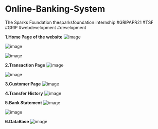 # Online-Banking-System
The Sparks Foundation thesparksfoundation internship #GRIPAPR21 #TSF #GRIP #webdevelopment #development

**1.Home Page of the website**
![image](https://user-images.githubusercontent.com/75359203/114749240-5ac9ba80-9d70-11eb-919f-14787ed57b2d.png)

![image](https://user-images.githubusercontent.com/75359203/114749603-ba27ca80-9d70-11eb-8a1d-fc159ea4643f.png)

![image](https://user-images.githubusercontent.com/75359203/114749719-d7f52f80-9d70-11eb-8954-8a707195d217.png)

**2.Transaction Page**
![image](https://user-images.githubusercontent.com/75359203/114911083-4652f400-9e3c-11eb-94a9-b7ff2ad66800.png)

![image](https://user-images.githubusercontent.com/75359203/114911184-5cf94b00-9e3c-11eb-8ec9-6b1061caa41b.png)

**3.Customer Page**
![image](https://user-images.githubusercontent.com/75359203/114911283-7bf7dd00-9e3c-11eb-9bb6-1c8674c2e08e.png)

**4.Transfer History**
![image](https://user-images.githubusercontent.com/75359203/115034726-72787e80-9ee9-11eb-99ef-67c9a34e7f14.png)

**5.Bank Statement**
![image](https://user-images.githubusercontent.com/75359203/114911917-0cceb880-9e3d-11eb-8c9c-7a3a880c4277.png)

![image](https://user-images.githubusercontent.com/75359203/114911981-1bb56b00-9e3d-11eb-8b47-a57b8e8c1fc9.png)

**6.DataBase**
![image](https://user-images.githubusercontent.com/75359203/114751709-1ab80700-9d73-11eb-94ae-4019155c5b6f.png)
